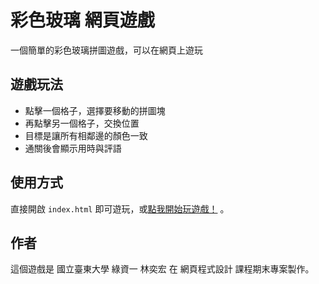 # 彩色玻璃 網頁遊戲

一個簡單的彩色玻璃拼圖遊戲，可以在網頁上遊玩

## 遊戲玩法

- 點擊一個格子，選擇要移動的拼圖塊
- 再點擊另一個格子，交換位置
- 目標是讓所有相鄰邊的顏色一致
- 通關後會顯示用時與評語

## 使用方式

直接開啟 `index.html` 即可遊玩，或[點我開始玩遊戲！](https://conu0w0.github.io/color_glass/)
。

## 作者

這個遊戲是 國立臺東大學 綠資一 林奕宏 在 網頁程式設計 課程期末專案製作。
